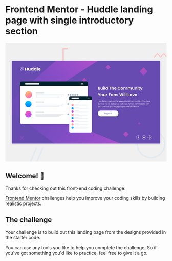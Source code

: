 # Frontend Mentor - Huddle landing page with single introductory section

![Design preview for the Huddle landing page with single introductory section](./design/desktop-preview.jpg)

## Welcome! 👋

Thanks for checking out this front-end coding challenge.

[Frontend Mentor](https://www.frontendmentor.io) challenges help you improve your coding skills by building realistic projects.

## The challenge

Your challenge is to build out this landing page from the designs provided in the starter code.

You can use any tools you like to help you complete the challenge. So if you've got something you'd like to practice, feel free to give it a go.
